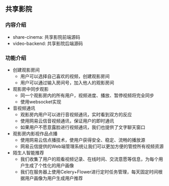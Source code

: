 ## 共享影院

### 内容介绍

* share-cinema: 共享影院前端源码
* video-backend: 共享影院后端源码

### 功能介绍

- 创建观影房间
    * 用户可以选择自己喜欢的视频，创建观影房间
    * 用户可以通过输入房间号，加入他人的观影房间
- 观影房中同步观影
    * 同一个观影房内的所有用户，视频进度、播放、暂停视频将完全同步
    * 使用websocket实现
- 音视频通讯
    * 观影房内用户可以进行音视频通讯，实时看到双方的反应
    * 使用网易云信音视频通讯，保证用户的即时通讯
    * 如果用户不愿意露脸进行视频通讯，我们也提供了文字聊天窗口
- 观影房内影视作品点播
    * 使用网易云信点播技术，使用户获得安全、稳定、流畅的播放源
    * 网易云信提供的Web端管理系统让我们可以更加方便的管控所有视频资源
- 陌生人智能推荐
    * 我们收集了用户的观看视频记录、在线时间、交流意愿等信息，为每个用户生成了个性化的用户画像
    * 我们在服务器上使用Celery+Flower进行定时任务管理，每天固定时间根据用户画像为用户生成用户推荐

